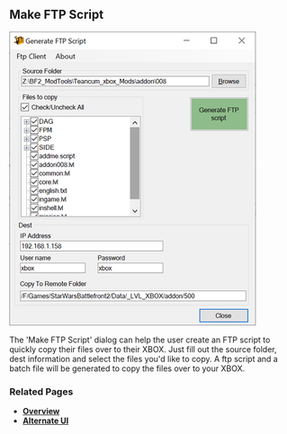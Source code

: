 ## Make FTP Script

![Generate FTP Script](images/generate_ftp_script.png)

The 'Make FTP Script' dialog can help the user create an FTP script to quickly copy their files over to their XBOX. Just fill out the source folder, dest information and select the files you'd like to copy. A ftp script and a batch file will be generated to copy the files over to your XBOX.

### Related Pages

- [**Overview**](topic_ui.html)
- [**Alternate UI**](topic_ui_alternate_ui.html)